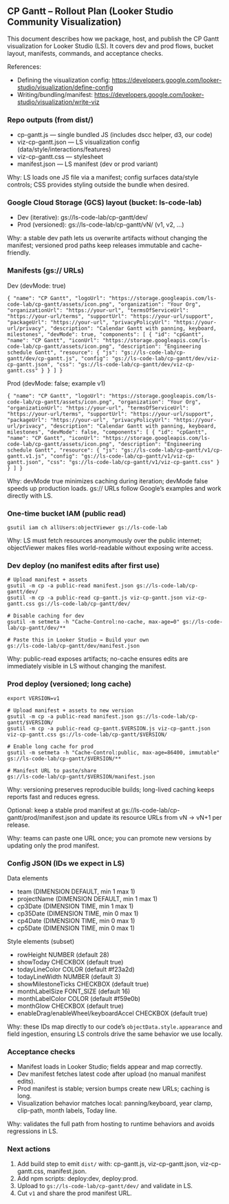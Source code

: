 ## CP Gantt – Rollout Plan (Looker Studio Community Visualization)

This document describes how we package, host, and publish the CP Gantt visualization for Looker Studio (LS). It covers dev and prod flows, bucket layout, manifests, commands, and acceptance checks.

References:
- Defining the visualization config: https://developers.google.com/looker-studio/visualization/define-config
- Writing/bundling/manifest: https://developers.google.com/looker-studio/visualization/write-viz

### Repo outputs (from dist/)
- cp-gantt.js — single bundled JS (includes dscc helper, d3, our code)
- viz-cp-gantt.json — LS visualization config (data/style/interactions/features)
- viz-cp-gantt.css — stylesheet
- manifest.json — LS manifest (dev or prod variant)

Why: LS loads one JS file via a manifest; config surfaces data/style controls; CSS provides styling outside the bundle when desired.

### Google Cloud Storage (GCS) layout (bucket: ls-code-lab)
- Dev (iterative): gs://ls-code-lab/cp-gantt/dev/
- Prod (versioned): gs://ls-code-lab/cp-gantt/vN/ (v1, v2, …)

Why: a stable dev path lets us overwrite artifacts without changing the manifest; versioned prod paths keep releases immutable and cache-friendly.

### Manifests (gs:// URLs)
Dev (devMode: true)
```
{ "name": "CP Gantt", "logoUrl": "https://storage.googleapis.com/ls-code-lab/cp-gantt/assets/icon.png", "organization": "Your Org", "organizationUrl": "https://your-url", "termsOfServiceUrl": "https://your-url/terms", "supportUrl": "https://your-url/support", "packageUrl": "https://your-url", "privacyPolicyUrl": "https://your-url/privacy", "description": "Calendar Gantt with panning, keyboard, milestones", "devMode": true, "components": [ { "id": "cpGantt", "name": "CP Gantt", "iconUrl": "https://storage.googleapis.com/ls-code-lab/cp-gantt/assets/icon.png", "description": "Engineering schedule Gantt", "resource": { "js": "gs://ls-code-lab/cp-gantt/dev/cp-gantt.js", "config": "gs://ls-code-lab/cp-gantt/dev/viz-cp-gantt.json", "css": "gs://ls-code-lab/cp-gantt/dev/viz-cp-gantt.css" } } ] }
```

Prod (devMode: false; example v1)
```
{ "name": "CP Gantt", "logoUrl": "https://storage.googleapis.com/ls-code-lab/cp-gantt/assets/icon.png", "organization": "Your Org", "organizationUrl": "https://your-url", "termsOfServiceUrl": "https://your-url/terms", "supportUrl": "https://your-url/support", "packageUrl": "https://your-url", "privacyPolicyUrl": "https://your-url/privacy", "description": "Calendar Gantt with panning, keyboard, milestones", "devMode": false, "components": [ { "id": "cpGantt", "name": "CP Gantt", "iconUrl": "https://storage.googleapis.com/ls-code-lab/cp-gantt/assets/icon.png", "description": "Engineering schedule Gantt", "resource": { "js": "gs://ls-code-lab/cp-gantt/v1/cp-gantt.v1.js", "config": "gs://ls-code-lab/cp-gantt/v1/viz-cp-gantt.json", "css": "gs://ls-code-lab/cp-gantt/v1/viz-cp-gantt.css" } } ] }
```

Why: devMode true minimizes caching during iteration; devMode false speeds up production loads. gs:// URLs follow Google’s examples and work directly with LS.

### One-time bucket IAM (public read)
```
gsutil iam ch allUsers:objectViewer gs://ls-code-lab
```

Why: LS must fetch resources anonymously over the public internet; objectViewer makes files world-readable without exposing write access.

### Dev deploy (no manifest edits after first use)
```
# Upload manifest + assets
gsutil -m cp -a public-read manifest.json gs://ls-code-lab/cp-gantt/dev/
gsutil -m cp -a public-read cp-gantt.js viz-cp-gantt.json viz-cp-gantt.css gs://ls-code-lab/cp-gantt/dev/

# Disable caching for dev
gsutil -m setmeta -h "Cache-Control:no-cache, max-age=0" gs://ls-code-lab/cp-gantt/dev/**

# Paste this in Looker Studio → Build your own
gs://ls-code-lab/cp-gantt/dev/manifest.json
```

Why: public-read exposes artifacts; no-cache ensures edits are immediately visible in LS without changing the manifest.

### Prod deploy (versioned; long cache)
```
export VERSION=v1

# Upload manifest + assets to new version
gsutil -m cp -a public-read manifest.json gs://ls-code-lab/cp-gantt/$VERSION/
gsutil -m cp -a public-read cp-gantt.$VERSION.js viz-cp-gantt.json viz-cp-gantt.css gs://ls-code-lab/cp-gantt/$VERSION/

# Enable long cache for prod
gsutil -m setmeta -h "Cache-Control:public, max-age=86400, immutable" gs://ls-code-lab/cp-gantt/$VERSION/**

# Manifest URL to paste/share
gs://ls-code-lab/cp-gantt/$VERSION/manifest.json
```

Why: versioning preserves reproducible builds; long-lived caching keeps reports fast and reduces egress.

Optional: keep a stable prod manifest at gs://ls-code-lab/cp-gantt/prod/manifest.json and update its resource URLs from vN → vN+1 per release.

Why: teams can paste one URL once; you can promote new versions by updating only the prod manifest.

### Config JSON (IDs we expect in LS)
Data elements
- team (DIMENSION DEFAULT, min 1 max 1)
- projectName (DIMENSION DEFAULT, min 1 max 1)
- cp3Date (DIMENSION TIME, min 1 max 1)
- cp35Date (DIMENSION TIME, min 0 max 1)
- cp4Date (DIMENSION TIME, min 0 max 1)
- cp5Date (DIMENSION TIME, min 0 max 1)

Style elements (subset)
- rowHeight NUMBER (default 28)
- showToday CHECKBOX (default true)
- todayLineColor COLOR (default #f23a2d)
- todayLineWidth NUMBER (default 3)
- showMilestoneTicks CHECKBOX (default true)
- monthLabelSize FONT_SIZE (default 16)
- monthLabelColor COLOR (default #f59e0b)
- monthGlow CHECKBOX (default true)
- enableDrag/enableWheel/keyboardAccel CHECKBOX (default true)

Why: these IDs map directly to our code’s `objectData.style.appearance` and field ingestion, ensuring LS controls drive the same behavior we use locally.

### Acceptance checks
- Manifest loads in Looker Studio; fields appear and map correctly.
- Dev manifest fetches latest code after upload (no manual manifest edits).
- Prod manifest is stable; version bumps create new URLs; caching is long.
- Visualization behavior matches local: panning/keyboard, year clamp, clip-path, month labels, Today line.

Why: validates the full path from hosting to runtime behaviors and avoids regressions in LS.

### Next actions
1) Add build step to emit `dist/` with: cp-gantt.js, viz-cp-gantt.json, viz-cp-gantt.css, manifest.json.
2) Add npm scripts: deploy:dev, deploy:prod.
3) Upload to `gs://ls-code-lab/cp-gantt/dev/` and validate in LS.
4) Cut `v1` and share the prod manifest URL.


